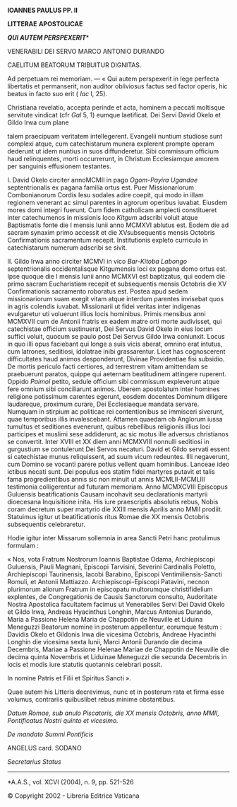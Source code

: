 **IOANNES PAULUS PP. II**

**LITTERAE** **APOSTOLICAE**

***QUI AUTEM PERSPEXERIT****

VENERABILI DEI SERVO MARCO ANTONIO DURANDO

CAELITUM BEATORUM TRIBUITUR DIGNITAS.

Ad perpetuam rei memoriam. — « Qui autem perspexerit in lege perfecta libertatis et permanserit, non auditor obliviosus factus sed factor operis, hic beatus in facto suo erit ( *Iac* l, 25).

Christiana revelatio, accepta perinde et acta, hominem a peccati moltisque servitute vindicat (cfr *Gal* 5, 1) eumque laetificat. Dei Servi David Okelo et Gildo Irwa cum plane

talem praecipuam veritatem intellegerent. Evangelii nuntium studiose sunt complexi atque, cum catechistarum munera explerent prompte operam dederunt ut idem nuntius in suos diffunderetur. Sibi commissum officium haud relinquentes, morti occurrerunt, in Christum Ecclesiamque amorem per sanguinis effusionem testantes.

I. David Okelo circiter annoMCMII in pago *Ogom-Payira Ugandae* septentrionalis ex pagana familia ortus est. Puer Missionariorum Combonianorum Cordis Iesu sodales adire coepit, qui modo in illam regionem venerant ac simul parentes in agrorum operibus iuvabat. Eiusdem mores domi integri fuerunt. Cum fidem catholicam amplecti constitueret inter catechumenos in missionis loco *Kitgum* adscribi voluit atque Baptismatis fonte die I mensis Iunii anno MCMXVI ablutus est. Eodem die ad sacram synaxim primo accessit et die XVsubsequentis mensis Octobris Confirmationis sacramentum recepit. Institutionis expleto curriculo in catechistarum numerum adscribi se sivit.

II. Gildo Irwa anno circiter MCMVI in vico *Bar-Kitoba Labongo* septentrionalis occidentalisque Kitgumensis loci ex pagana domo ortus est. Ipse quoque die I mensis Iunii anno MCMXVI est baptizatus, qui eodem die primo sacram Eucharistiam recepit et subsequentis mensis Octobris die XV Confirmationis sacramento roboratus est. Postea apud sedem missionariorum suam exegit vitam atque interdum parentes invisebat quos in agris colendis iuvabat. Missionarii ut fidei veritas inter indigenas evulgaretur uti voluerunt illius locis hominibus. Primis mensibus anni MCMXVII cum de Antonii fratris ex eadem matre orti morte audivisset, qui catechistae officium sustinuerat, Dei Servus David Okelo in eius locum suffici voluit, quocum se paulo post Dei Servus Gildo Irwa coniunxit. Locus in quo illi opus faciebant qui longe a suis vicis aberat, omnino erat intutus, cum latrones, seditiosi, idolatrae inibi grassarentur. Licet has cognoscerent difficultates haud animos desponderunt, Divinae Providentiae fisi subsidio. De mortis periculo facti certiores, ad terrestrem vitam amittendam se praebuerunt paratos, quippe qui aeternam beatitudinem attingere ruperent. Oppido *Paimol* petito, sedule officium sibi commissum expleverunt atque fere omnium sibi conciliarunt animos. Uberem apostolatum inter homines religione potissimum carentes egerunt, eosdem docentes Dominum diligere laudareque, proximum curare, Dei Ecclesiaeque mandata servare. Numquam in stirpium ac politicae rei contentionibus se immisceri siverunt, quae temporibus illis invalescebant. Attamen quaedam ob Anglorum iussa tumultus et seditiones evenerunt, quibus rebellibus religionis illius loci participes et muslimi sese addiderunt, ac sic motus ille adversus christianos se convertit. Inter XVIII et XX diem anni MCMXVIII nonnulli seditiosi in gurgustium se contulerunt Dei Servos necaturi. David et Gildo servati essent si catechistae munus reliquissent, ad suum vicum redeuntes. Illi negaverunt, cum Domino se vocanti parere potius vellent quam hominibus. Lanceae ideo ictibus necati sunt. Dei populus eos statim fidei martyres putavit et talis fama progredientibus annis sic non minuit ut annis MCMLII-MCMLIII testimonia colligerentur ad futuram memoriam. Anno MCMXCVIII Episcopus Guluensis beatificationis Causam incohavit seu declarationis martyrii dioecesana Inquisitione inita. His iure praescriptis absolutis rebus, Nobis coram decretum super martyrio die XXIII mensis Aprilis anno MMII prodiit. Statuimus igitur ut beatificationis ritus Romae die XX mensis Octobris subsequentis celebraretur.

Hodie igitur inter Missarum sollemnia in area Sancti Petri hanc protulimus formulam :

« Nos, vota Fratrum Nostrorum Ioannis Baptistae Odama, Archiepiscopi Guluensis, Pauli Magnani, Episcopi Tarvisini, Severini Cardinalis Poletto, Archiepiscopi Taurinensis, Iacobi Barabino, Episcopi Ventimiliensis-Sancti Romuli, et Antonii Mattiazzo. Archiepiscopi-Episcopi Patavini, necnon plurimorum aliorum Fratrum in episcopatu multorumque christifidelium explentes, de Congregationis de Causis Sanctorum consulto, Audoritate Nostra Apostolica facultatem facimus ut Venerabiles Servi Dei David Okelo et Gildo Irwa, Andreas Hyacinthus Longhin, Marcus Antonius Durando, Maria a Passione Helena Maria de Chappotin de Neuville et Liduina Meneguzzi Beatorum nomine in posterum appellentur, eorumque festum : Davidis Okelo et Gildonis Irwa die vicesima Octobris, Andreae Hyacinthi Longhin die vicesima sexta Iunii, Marci Antonii Durando die decima Decembris, Mariae a Passione Helenae Mariae de Chappotin de Neuville die decima quinta Novembris et Liduinae Meneguzzi die secunda Decembris in locis et modis iure statutis quotannis celebrari possit.

In nomine Patris et Filii et Spiritus Sancti ».

Quae autem his Litteris decrevimus, nunc et in posterum rata et firma esse volumus, contrariis quibuslibet rebus minime obstantibus.

*Datum Romae, sub anulo Piscatoris, die XX mensis Octobris, anno MMII, Pontificatus Nostri quinto et vicesimo.*

*De mandato Summi Pontificis*

ANGELUS card. SODANO

*Secretarius Status*

* * *

*A.A.S., vol. XCVI (2004), n. 9, pp. 521-526

© Copyright 2002 - Libreria Editrice Vaticana